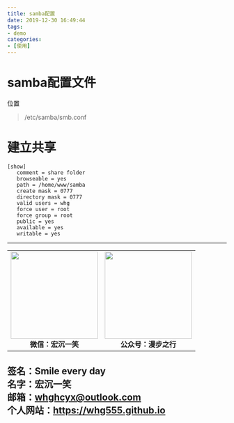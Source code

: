 ```yaml
---
title: samba配置
date: 2019-12-30 16:49:44
tags: 
- demo
categories:
- [使用]
---
```

# samba配置文件 #
位置
>/etc/samba/smb.conf

# 建立共享 #
```
[show]
   comment = share folder
   browseable = yes
   path = /home/www/samba
   create mask = 0777
   directory mask = 0777
   valid users = whg
   force user = root
   force group = root
   public = yes
   available = yes
   writable = yes
```







---
<center>
<table>
    <tr>
        <td >
            <center>
                <img src="https://i.loli.net/2020/01/08/CJz85Sbal6M7EOV.png" width="200"/>
            </center>
            <center style="font-weight:900">
                微信：宏沉一笑
            </center>
        </td>
        <td >
            <center>
                <img src="https://i.loli.net/2020/01/08/veq2DSphHME9KPV.jpg" width="200"/>
            </center>
            <center style="font-weight:900">
                公众号：漫步之行
            </center>
        </td>
    </tr>
</table>
</center>


**签名：Smile every day**    
**名字：宏沉一笑**   
**邮箱：whghcyx@outlook.com**  
**个人网站：https://whg555.github.io**  
---